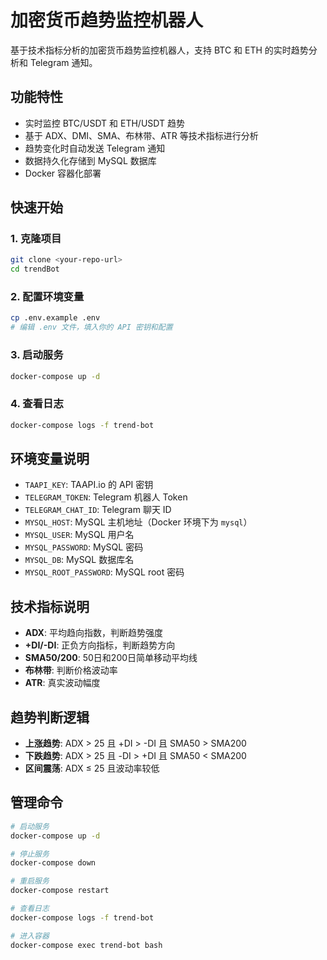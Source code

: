 # 加密货币趋势监控机器人

基于技术指标分析的加密货币趋势监控机器人，支持 BTC 和 ETH 的实时趋势分析和 Telegram 通知。

## 功能特性

- 实时监控 BTC/USDT 和 ETH/USDT 趋势
- 基于 ADX、DMI、SMA、布林带、ATR 等技术指标进行分析
- 趋势变化时自动发送 Telegram 通知
- 数据持久化存储到 MySQL 数据库
- Docker 容器化部署

## 快速开始

### 1. 克隆项目
```bash
git clone <your-repo-url>
cd trendBot
```

### 2. 配置环境变量
```bash
cp .env.example .env
# 编辑 .env 文件，填入你的 API 密钥和配置
```

### 3. 启动服务
```bash
docker-compose up -d
```

### 4. 查看日志
```bash
docker-compose logs -f trend-bot
```

## 环境变量说明

- `TAAPI_KEY`: TAAPI.io 的 API 密钥
- `TELEGRAM_TOKEN`: Telegram 机器人 Token
- `TELEGRAM_CHAT_ID`: Telegram 聊天 ID
- `MYSQL_HOST`: MySQL 主机地址（Docker 环境下为 `mysql`）
- `MYSQL_USER`: MySQL 用户名
- `MYSQL_PASSWORD`: MySQL 密码
- `MYSQL_DB`: MySQL 数据库名
- `MYSQL_ROOT_PASSWORD`: MySQL root 密码

## 技术指标说明

- **ADX**: 平均趋向指数，判断趋势强度
- **+DI/-DI**: 正负方向指标，判断趋势方向
- **SMA50/200**: 50日和200日简单移动平均线
- **布林带**: 判断价格波动率
- **ATR**: 真实波动幅度

## 趋势判断逻辑

- **上涨趋势**: ADX > 25 且 +DI > -DI 且 SMA50 > SMA200
- **下跌趋势**: ADX > 25 且 -DI > +DI 且 SMA50 < SMA200
- **区间震荡**: ADX ≤ 25 且波动率较低

## 管理命令

```bash
# 启动服务
docker-compose up -d

# 停止服务
docker-compose down

# 重启服务
docker-compose restart

# 查看日志
docker-compose logs -f trend-bot

# 进入容器
docker-compose exec trend-bot bash
```